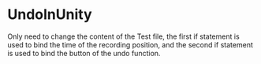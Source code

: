 # UndoInUnity
Only need to change the content of the Test file, the first if statement is used to bind the time of the recording position, and the second if statement is used to bind the button of the undo function.
